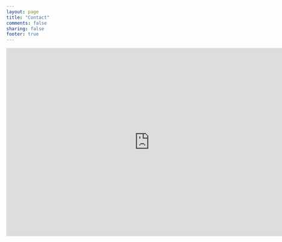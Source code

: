 ```yaml
---
layout: page
title: "Contact"
comments: false
sharing: false
footer: true
---
```


<iframe src="https://docs.google.com/forms/d/1RjHnXortCKvsHKPFaUpacJ0htEKDneBCrcj4INX-jUA/viewform?embedded=true" width="760" height="500" frameborder="0" marginheight="0" marginwidth="0">Loading...</iframe>